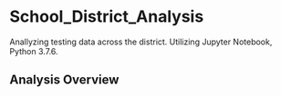 # School_District_Analysis
Anallyzing testing data across the district. Utilizing Jupyter Notebook, Python 3.7.6. 
## Analysis Overview ##
